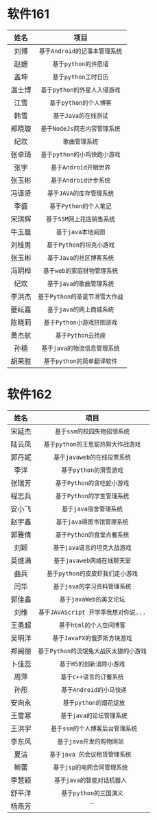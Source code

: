 软件161
=====
| 姓名 | 项目 |
| :-----: | :-----: |
| 刘博 |  `基于Android的记事本管理系统`  |
| 赵姗 |  `基于python的许愿墙` |
| 盖坤 | `基于python工时日历` |
| 温士博 |  `基于python的外星人入侵游戏` |
| 江雪 | `基于python的个人博客` |
| 韩雪 | `基于Java的在线测试` |
| 郑晓璇 |  `基于NodeJs网志内容管理系统` |
| 纪欢 |  `歌曲管理系统` |
| 张卓琦 |  `基于python的小鸡快跑小游戏` |
| 张宇 |  `基于Android开眼世界` |
| 张玉彬 |  `基于Android计步系统` |
| 冯译贤 | `基于JAVA的库存管理系统` |
| 李盛 | `基于Python的个人笔记` |
| 宋琪辉 | `基于SSM网上花店销售系统` |
| 牛玉晨 | `基于java本地阅图`|
| 刘桂男 |`基于Python的坦克小游戏`|
| 张玉彬 | `基于Java的社区博客系统`|
| 冯玥桦 | `基于web的家庭财物管理系统`|
| 纪欢 | `基于java的歌曲管理系统`|
| 李洪杰 | `基于Python的圣诞节滑雪大作战`|
| 夔纭嘉 | `基于java的网上商城系统`|
| 陈晓莉| `基于Python小游戏拼图游戏` |
| 黄杰航| `基于Python云抢座`|
| 孙楠| `基于java的物流信息管理系统`|
| 胡荣胜 | `基于python的简单翻译软件`|

软件162
=====
| 姓名 | 项目 |
| :-----: | :-----: |
| 宋延杰 | `基于ssm的校园失物招领系统` |
| 陆云凤 | `基于python的王思聪热狗大作战游戏` |
| 郭丹妮 | `基于javaweb的在线投票系统` |
| 李洋 |  `基于python的滑雪游戏` |
| 张瑞芳 |  `基于Python的贪吃蛇小游戏` |
| 程志兵 |  `基于Python的学生管理系统` |
| 安小飞 |  `基于java宿舍管理系统` |
| 赵宇鑫 |  `基于java得图书馆管理系统` |
| 郭雅倩 |  `基于Python的食堂点餐系统` |
| 刘颖 |  `基于java语言的坦克大战游戏` |
| 莫维满 |  `基于javaweb网络在线聊天室` |
| 曲兵 |  `基于python的皮皮虾我们走小游戏` | 
| 闫华 |  `基于java的学习资料管理系统` |
| 郭佳鑫 |  `基于javaWeb的美文论坛` |
| 刘维 |  `基于JAVAScript 开学季我想对你说...` |
| 王勇超 |  `基于html的个人空间博客` |
| 吴明洋 |  `基于JavaFX的俄罗斯方块游戏` |
| 郑闽丽 | `基于Python的流氓兔大战灰太狼的小游戏` |
| 卜佳蕊 | `基于H5的创新消除小游戏` |
| 周萍 | `基于c++语言的订餐系统` |
| 孙彤 | ` 基于Android的小马快递` |
| 安向永 | ` 基于python的烟花绽放` |
| 王雪寒 | ` 基于java的论坛管理系统` |
| 王洪宇 | ` 基于ssm的个人博客后台管理系统` |
| 李东风 | `基于java开发的购物网站 ` |
| 夏洁 | `基于java 的会议租赁管理系统 ` |
| 鲍蕾 | `基于jsp的电网合同管理系统 ` | 
| 李慧颖 | `基于java的智能对话机器人 ` | 
| 舒平洋 | `基于python的三国演义` | 
| 杨燕芳 | `` |
